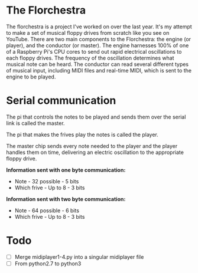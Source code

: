 # The Florchestra
The florchestra is a project I've worked on over the last year. It's my attempt to make a set of musical floppy drives from scratch like you see on YouTube. There are two main components to the Florchestra: the engine (or player), and the conductor (or master). The engine harnesses 100% of one of a Raspberry Pi's CPU cores to send out rapid electrical oscillations to each floppy drives. The frequency of the oscillation determines what musical note can be heard. The conductor can read several different types of musical input, including MIDI files and real-time MIDI, which is sent to the engine to be played.

# Serial communication
The pi that controls the notes to be played and sends them over the serial link is called the master.

The pi that makes the frives play the notes is called the player.

The master chip sends every note needed to the player and the player handles them on time, delivering an electric oscillation to the appropriate floppy drive.

**Information sent with one byte communication:**

* Note - 32 possible - 5 bits
* Which frive - Up to 8 - 3 bits

**Information sent with two byte communication:**

* Note - 64 possible - 6 bits
* Which frive - Up to 8 - 3 bits

# Todo
 - [ ] Merge midiplayer1-4.py into a singular midiplayer file
 - [ ] From python2.7 to python3
